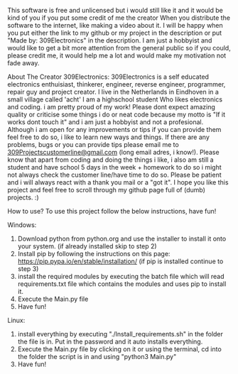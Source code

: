 This software is free and unlicensed but i would still like it and it would be kind of you if you put some credit of me the creator When you distribute the software to the internet, like making a video about it. I will be happy when you put either the link to my github or my project in the description or put "Made by: 309Electronics" in the description. I am just a hobbyist and would like to get a bit more attention from the general public so if you could, please credit me, it would help me a lot and would make my motivation not fade away. 

About The Creator 309Electronics: 309Electronics is a self educated electronics enthuisiast, thinkerer, engineer, reverse engineer, programmer, repair guy and project creator. I live in the Netherlands in Eindhoven in a small village called 'acht' I am a highschool student Who likes electronics and coding. i am pretty proud of my work! Please dont expect amazing quality or criticise some things i do or neat code because my motto is "If it works dont touch it" and i am just a hobbyist and not a profesional. Although i am open for any improvements or tips if you can provide them feel free to do so, i like to learn new ways and things. If there are any problems, bugs or you can provide tips please email me to 309Projectscustomerline@gmail.com (long email adres, i know!). Please know that apart from coding and doing the things i like, i also am still a student and have school 5 days in the week + homework to do so i might not always check the customer line/have time to do so. Please be patient and i will always react with a thank you mail or a "got it". I hope you like this project and feel free to scroll through my github page full of (dumb) projects. :)

How to use? 
To use this project follow the below instructions, have fun! 

Windows:
1. Download python from python.org and use the installer to install it onto your system. (if already installed skip to step 2)
2. Install pip by following the instructions on this page: https://pip.pypa.io/en/stable/installation/ (if pip is installed continue to step 3)
3. install the required modules by executing the batch file which will read requirements.txt file which contains the modules and uses pip to install it.
4. Execute the Main.py file 
5. Have fun!


Linux:
1. install everything by executing "./Install_requirements.sh" in the folder the file is in. Put in the password and it auto installs everything.
2. Execute the Main.py file by clicking on it or using the terminal, cd into the folder the script is in and using "python3 Main.py"
3. Have fun!
